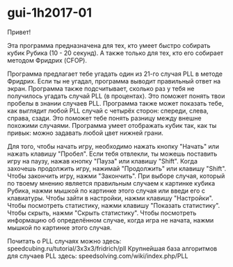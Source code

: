 # gui-1h2017-01

Привет!

Эта программа предназначена для тех, кто умеет быстро собирать кубик Рубика (10 - 20 секунд).
А также только для тех, кто его собирает методом Фридрих (CFOP).

Программа предлагает тебе угадать один из 21-го случая PLL в методе Фридрих. Если ты не угадал, программа выводит правильный ответ на экран.
Программа также подсчитывает, сколько раз у тебя не получилось угадать случай PLL (в процентах). Это поможет понять твои пробелы в знании случаев PLL.
Программа также может показать тебе, как выглядит любой PLL случай с четырёх сторон: спереди, слева, справа, сзади. Это поможет тебе понять разницу между внешне похожими случаями.
Программа умеет отображать кубик так, как ты привык: можно задавать любой цвет нижней грани.

Для того, чтобы начать игру, необходимо нажать кнопку "Начать" или нажать клавишу "Пробел".
Если тебя отвлекли, ты можешь поставить игру на паузу, нажав кнопку "Пауза" или клавишу "Shift".
Когда захочешь продолжить игру, нажимай "Продолжить" или клавишу "Shift".
Чтобы закончить игру, нажми "Закончить". 
При выборе случая, который по твоему мнению является правильным случаем к картинке кубика Рубика, нажми мышкой по картинке этого случая или введи его с клавиатуры.
Чтобы зайти в настройки, нажми клавишу "Настройки".
Чтобы посмотреть статистику, нажми клавишу "Показать статистику". Чтобы скрыть, нажми "Скрыть статистику".
Чтобы посмотреть информацию об определённом случае, когда игра не начата, нажми мышкой по картинке этого случая.

Почитать о PLL случаях можно здесь: speedcubing.ru/tutorial/3x3x3/fridrich/pll
Крупнейшая база алгоритмов для случаев PLL здесь: speedsolving.com/wiki/index.php/PLL
